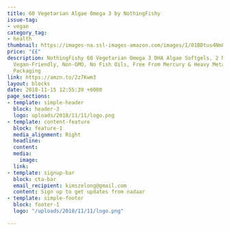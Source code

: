 ```yaml
---
title: 60 Vegetarian Algae Omega 3 by NothingFishy
issue-tag:
- vegan
category_tag:
- health
thumbnail: https://images-na.ssl-images-amazon.com/images/I/81BDtus4NmL._SL1500_.jpg
price: "££"
description: NothingFishy 60 Vegetarian Omega 3 DHA Algae Softgels, 2 Month Supply,
  Vegan-Friendly, Non-GMO, No Fish Oils, Free From Mercury & Heavy Metals, 100% Sustainable
  Packaging
link: https://amzn.to/2z7Kwm3
layout: blocks
date: 2018-11-15 12:55:39 +0000
page_sections:
- template: simple-header
  block: header-3
  logo: uploads/2018/11/11/logo.png
- template: content-feature
  block: feature-1
  media_alignment: Right
  headline: 
  content: 
  media:
    image: 
  link: 
- template: signup-bar
  block: cta-bar
  email_recipient: kimszelong@gmail.com
  content: Sign up to get updates from nadaar
- template: simple-footer
  block: footer-1
  logo: "/uploads/2018/11/11/logo.png"

---
```

